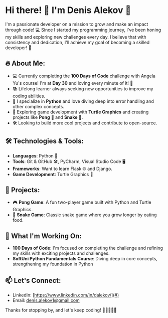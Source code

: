 # Hi there! 👋 I'm Denis Alekov 🚀

I'm a passionate developer on a mission to grow and make an impact through code! 💻 Since I started my programming journey, I've been honing my skills and exploring new challenges every day. I believe that with consistency and dedication, I'll achieve my goal of becoming a skilled developer! 💪

## 🔥 About Me:
- 💻 Currently completing the **100 Days of Code** challenge with Angela Yu's course! I'm at **Day 30** and loving every minute of it! 🎯
- 📚 Lifelong learner always seeking new opportunities to improve my coding abilities.
- 🚀 I specialize in **Python** and love diving deep into error handling and other complex concepts.
- 🌱 Exploring game development with **Turtle Graphics** and creating projects like **Pong** 🏓 and **Snake** 🐍.
- 🛠️ Looking to build more cool projects and contribute to open-source.

## 🛠️ Technologies & Tools:
- **Languages**: Python 🐍
- **Tools**: Git & GitHub 🛠️, PyCharm, Visual Studio Code 🖥️
- **Frameworks**: Want to learn Flask 🌐 and Django.
- **Game Development**: Turtle Graphics 🐢
  
## 🚀 Projects:
- 🎮 **Pong Game**: A fun two-player game built with Python and Turtle Graphics.
- 🐍 **Snake Game**: Classic snake game where you grow longer by eating food.

## 🌟 What I'm Working On:
- **100 Days of Code**: I'm focused on completing the challenge and refining my skills with exciting projects and challenges.
- **SoftUni Python Fundamentals Course**: Diving deep in core concepts, strengthening my foundation in Python

## 📫 Let's Connect:
- LinkedIn: [https://www.linkedin.com/in/dalekov/](#)
- Email: denis.alekov1@gmail.com

Thanks for stopping by, and let's keep coding! 🚀👨‍💻👩‍💻
